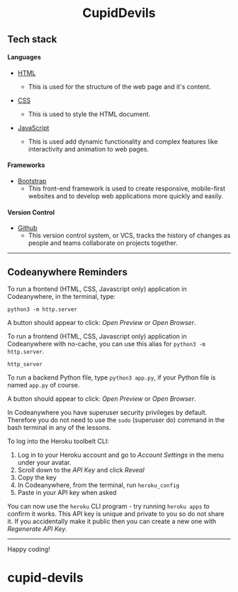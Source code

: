 <div align="center">

# CupidDevils

</div>


## Tech stack

#### Languages

- [HTML](https://developer.mozilla.org/en-US/docs/Web/HTML)
    - This is used for the structure of the web page and it's content.

- [CSS](https://developer.mozilla.org/en-US/docs/Learn/Getting_started_with_the_web/CSS_basics)
    - This is used to style the HTML document.

- [JavaScript](https://www.javascript.com/)
    - This is used add dynamic functionality and complex features like interactivity and animation to web pages.
#### Frameworks

- [Bootstrap](https://getbootstrap.com/)
    - This front-end framework is used to create responsive, mobile-first websites and to develop web applications more quickly and easily.

#### Version Control

- [Github](http://github.com/)
    - This version control system, or VCS, tracks the history of changes as people and teams collaborate on projects together.





---------

## Codeanywhere Reminders

To run a frontend (HTML, CSS, Javascript only) application in Codeanywhere, in the terminal, type:

`python3 -m http.server`

A button should appear to click: _Open Preview_ or _Open Browser_.

To run a frontend (HTML, CSS, Javascript only) application in Codeanywhere with no-cache, you can use this alias for `python3 -m http.server`.

`http_server`

To run a backend Python file, type `python3 app.py`, if your Python file is named `app.py` of course.

A button should appear to click: _Open Preview_ or _Open Browser_.

In Codeanywhere you have superuser security privileges by default. Therefore you do not need to use the `sudo` (superuser do) command in the bash terminal in any of the lessons.

To log into the Heroku toolbelt CLI:

1. Log in to your Heroku account and go to _Account Settings_ in the menu under your avatar.
2. Scroll down to the _API Key_ and click _Reveal_
3. Copy the key
4. In Codeanywhere, from the terminal, run `heroku_config`
5. Paste in your API key when asked

You can now use the `heroku` CLI program - try running `heroku apps` to confirm it works. This API key is unique and private to you so do not share it. If you accidentally make it public then you can create a new one with _Regenerate API Key_.

---

Happy coding!
# cupid-devils
